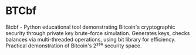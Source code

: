 # BTCbf
Btcbf - Python educational tool demonstrating Bitcoin's cryptographic security through private key brute-force simulation. Generates keys, checks balances via multi-threaded operations, using bit library for efficiency. Practical demonstration of Bitcoin's 2²⁵⁶ security space.
